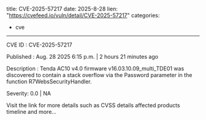  
title: CVE-2025-57217
date: 2025-8-28
lien: "https://cvefeed.io/vuln/detail/CVE-2025-57217"
categories:
  - cve
---

CVE ID : CVE-2025-57217

Published :  Aug. 28
2025
6:15 p.m. | 2 hours
21 minutes ago

Description : Tenda AC10 v4.0 firmware v16.03.10.09_multi_TDE01 was discovered to contain a stack overflow via the Password parameter in the function R7WebsSecurityHandler.

Severity: 0.0 | NA

Visit the link for more details
such as CVSS details
affected products
timeline
and more...
